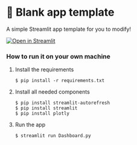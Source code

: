 # 🎈 Blank app template

A simple Streamlit app template for you to modify!

[![Open in Streamlit](https://static.streamlit.io/badges/streamlit_badge_black_white.svg)](https://blank-app-template.streamlit.app/)

### How to run it on your own machine

1. Install the requirements

   ```
   $ pip install -r requirements.txt
   ```

2. Install all needed components
   
   ```
   $ pip install streamlit-autorefresh
   $ pip install streamlit
   $ pip install plotly
   ```

3. Run the app

   ```
   $ streamlit run Dashboard.py
   ```